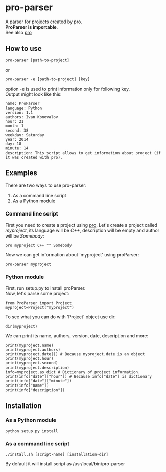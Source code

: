 pro-parser
==========

A parser for projects created by pro.<br>
__ProParser is importable__.<br>
See also [pro](https://github.com/SPython/pro)
## How to use ##
```
pro-parser [path-to-project]
```
or
```
pro-parser -e [path-to-project] [key]
```

option -e is used to print information only for following key.<br>
Output might look like this:
```
name: ProParser
language: Python
version: 1.1
authors: Ivan Konovalov
hour: 21
month: 1
second: 38
weekday: Saturday
year: 2014
day: 18
minute: 14
description: This script allows to get information about project (if it was created with pro).
```

## Examples ##
There are two ways to use pro-parser:<br/>
1. As a command line script<br/>
2. As a Python module
### Command line script ###
First you need to create a project using [pro](https://github.com/SPython/pro).
Let's create a project called _myproject_, its language will be _C++_, description will be empty and author will be _Somebody_:
```
pro myproject C++ "" Somebody
```
Now we can get information about 'myproject' using proParser:
```
pro-parser myproject
```
### Python module ###
First, run setup.py to install proParser.<br/>
Now, let's parse some project:
```
from ProParser import Project
myproject=Project("myproject")
```
To see what you can do with 'Project' object use dir:
```
dir(myproject)
```
We can print its name, authors, version, date, description and more:
```
print(myproject.name)
print(myproject.authors)
print(myproject.date()) # Because myproject.date is an object
print(myproject.hour)
print(myproject.second)
print(myproject.description)
info=myproject.as_dict # Dictionary of project information.
print(info["date"]["hour"]) # Because info["date"] is dictionary
print(info["date"]["minute"])
print(info["name"])
print(info["description"])
```

## Installation ##
### As a Python module ###
```
python setup.py install
```
### As a command line script  ###
```
./install.sh [script-name] [installation-dir]
```
By default it will install script as /usr/local/bin/pro-parser
